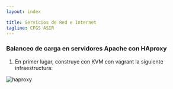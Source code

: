 ```yaml
---
layout: index

title: Servicios de Red e Internet
tagline: CFGS ASIR
---
```


### Balanceo de carga en servidores Apache con HAproxy

1. En primer lugar, construye con KVM con vagrant la siguiente infraestructura:

![haproxy](haproxy.png)